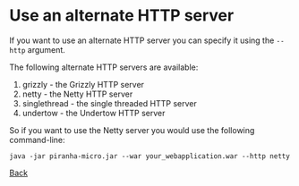 # Use an alternate HTTP server

If you want to use an alternate HTTP server you can specify it using the 
`--http` argument.

The following alternate HTTP servers are available:

1. grizzly - the Grizzly HTTP server
1. netty - the Netty HTTP server
1. singlethread - the single threaded HTTP server
1. undertow - the Undertow HTTP server

So if you want to use the Netty server you would use the following command-line:

```shell
java -jar piranha-micro.jar --war your_webapplication.war --http netty
```

[Back](../README.md)
